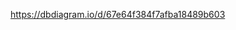 <!-- 
Table "users" {
  "id" SERIAL [pk, increment]
  "username" VARCHAR(50) [unique, not null]
  "email" VARCHAR(100) [unique, not null]
  "password_hash" VARCHAR(255) [not null]
  "avatar_url" VARCHAR(255)
  "bio" TEXT
  "is_active" BOOLEAN [default: TRUE]
  "is_admin" BOOLEAN [default: FALSE]
  "created_at" TIMESTAMP [default: `CURRENT_TIMESTAMP`]
  "updated_at" TIMESTAMP [default: `CURRENT_TIMESTAMP`]
}

Table "categories" {
  "id" SERIAL [pk, increment]
  "name" VARCHAR(100) [not null]
  "slug" VARCHAR(100) [unique, not null]
  "description" TEXT
  "created_at" TIMESTAMP [default: `CURRENT_TIMESTAMP`]
  "updated_at" TIMESTAMP [default: `CURRENT_TIMESTAMP`]
}

Table "posts" {
  "id" SERIAL [pk, increment]
  "title" VARCHAR(255) [not null]
  "slug" VARCHAR(255) [unique, not null]
  "content" TEXT [not null]
  "excerpt" TEXT
  "status" VARCHAR(20) [not null]
  "view_count" INTEGER [default: 0]
  "user_id" INTEGER
  "category_id" INTEGER
  "created_at" TIMESTAMP [default: `CURRENT_TIMESTAMP`]
  "updated_at" TIMESTAMP [default: `CURRENT_TIMESTAMP`]
  "published_at" TIMESTAMP

  Indexes {
    `to_tsvector('english',title||' '||content||' '||excerpt)` [type: gin, name: "idx_posts_search"]
    user_id [name: "idx_posts_user"]
    category_id [name: "idx_posts_category"]
    status [name: "idx_posts_status"]
  }
}

Table "comments" {
  "id" SERIAL [pk, increment]
  "content" TEXT [not null]
  "status" VARCHAR(20) [default: 'approved']
  "user_id" INTEGER
  "post_id" INTEGER
  "parent_id" INTEGER
  "created_at" TIMESTAMP [default: `CURRENT_TIMESTAMP`]
  "updated_at" TIMESTAMP [default: `CURRENT_TIMESTAMP`]

  Indexes {
    post_id [name: "idx_comments_post"]
    status [name: "idx_comments_status"]
  }
}

Table "refresh_tokens" {
  "id" SERIAL [pk, increment]
  "token" VARCHAR(255) [not null]
  "user_id" INTEGER
  "expires_at" TIMESTAMP [not null]
  "created_at" TIMESTAMP [default: `CURRENT_TIMESTAMP`]
  "device_info" TEXT
}

Table "tags" {
  "id" SERIAL [pk, increment]
  "name" VARCHAR(50) [unique, not null]
  "slug" VARCHAR(50) [unique, not null]
}

Table "post_tags" {
  "post_id" INTEGER
  "tag_id" INTEGER

  Indexes {
    (post_id, tag_id) [pk]
  }
}

Table "user_favorites" {
  "user_id" INTEGER
  "post_id" INTEGER
  "created_at" TIMESTAMP [default: `CURRENT_TIMESTAMP`]

  Indexes {
    (user_id, post_id) [pk]
  }
}

Ref:"users"."id" < "posts"."user_id" [delete: cascade]

Ref:"categories"."id" < "posts"."category_id" [delete: set null]

Ref:"users"."id" < "comments"."user_id" [delete: set null]

Ref:"posts"."id" < "comments"."post_id" [delete: cascade]

Ref:"comments"."id" < "comments"."parent_id" [delete: cascade]

Ref:"users"."id" < "refresh_tokens"."user_id" [delete: cascade]

Ref:"posts"."id" < "post_tags"."post_id" [delete: cascade]

Ref:"tags"."id" < "post_tags"."tag_id" [delete: cascade]

Ref:"users"."id" < "user_favorites"."user_id" [delete: cascade]

Ref:"posts"."id" < "user_favorites"."post_id" [delete: cascade] -->


https://dbdiagram.io/d/67e64f384f7afba18489b603